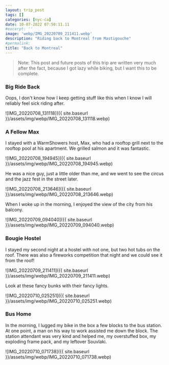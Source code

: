 ```yaml
---
layout: trip_post
tags: []
categories: [nyc-ca]
date: 10-07-2022 07:50:11.11
#excerpt: ''
image: 'webp/IMG_20220709_211411.webp'
description: "Riding back to Montreal from Mastigouche"
#permalink:
title: "Back to Montreal"
---
```


> Note: This post and future posts of this trip are written very much after the
fact, because I got lazy while biking, but I want this to be complete.

### Big Ride Back

Oops, I don't know how I keep getting stuff like this when I know I will
reliably feel sick riding after.

![IMG_20220708_131118]({{ site.baseurl }}/assets/img/webp/IMG_20220708_131118.webp)

### A Fellow Max

I stayed with a WarmShowers host, Max, who had a rooftop grill next to the
rooftop pool at his apartment. We grilled salmon and it was fantastic.

![IMG_20220708_194945]({{ site.baseurl }}/assets/img/webp/IMG_20220708_194945.webp)

He was a nice guy, just a little older than me, and we went to see the circus
and the jazz fest in the street later.

![IMG_20220708_213646]({{ site.baseurl }}/assets/img/webp/IMG_20220708_213646.webp)

When I woke up in the morning, I enjoyed the view of the city from his balcony.

![IMG_20220709_094040]({{ site.baseurl }}/assets/img/webp/IMG_20220709_094040.webp)

### Bougie Hostel

I stayed my second night at a hostel with not one, but two hot tubs on the
roof. There was also a fireworks competition that night and we could see it
from the roof!

![IMG_20220709_211411]({{ site.baseurl }}/assets/img/webp/IMG_20220709_211411.webp)

Look at these fancy bunks with their fancy lights.

![IMG_20220710_025251]({{ site.baseurl }}/assets/img/webp/IMG_20220710_025251.webp)

### Bus Home

In the morning, I lugged my bike in the box a few blocks to the bus station. At
one point, a man on his way to work assisted me down the block. The station
attendant was very kind and helped me, my overstuffed box, my exploding frame
pack, and my leftover Souvlaki.

![IMG_20220710_071738]({{ site.baseurl }}/assets/img/webp/IMG_20220710_071738.webp)
